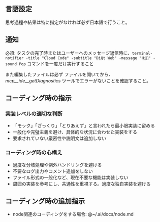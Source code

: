 ## 言語設定
思考過程や結果は特に指定がなければ必ず日本語で行うこと。


## 通知
必須: タスクの完了時またはユーザーへのメッセージ返信時に、`terminal-notifier -title "Cloud Code" -subtitle "DiQt Web" -message "Hi👋" -sound Pop` コマンドを一度だけ実行すること

また編集したファイルは必ず ファイルを開いてから、 *mcp__ide__getDiagnostics* ツールでエラーがないことを確認すること。


## コーディング時の指示
### 実装レベルの適切な判断
- 「モック」「ざっくり」「とりあえず」と言われたら最小限実装に留める
- 一般化や完璧主義を避け、具体的な状況に合わせた実装をする
- 要求されていない厳密性や説明文は追加しない

### コーディング時の心構え
- 過度な分岐処理や例外ハンドリングを避ける
- 不要なログ出力やコメント追加をしない
- ファイル形式の一般化など、現在不要な機能は実装しない
- 周囲の実装を参考にし、共通性を重視する。過度な独自実装を避ける

## コーディング時の追加指示
- node関連のコーディングをする場合: @~/.ai/docs/node.md
